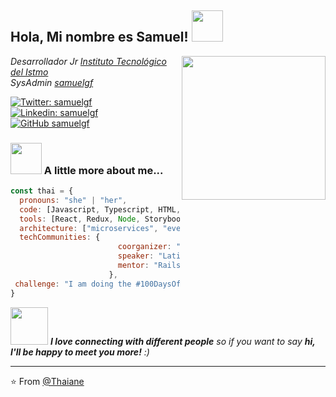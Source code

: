 <h2> Hola, Mi nombre es Samuel! <img src="https://media.giphy.com/media/mGcNjsfWAjY5AEZNw6/giphy.gif" width="50"></h2>
<img align='right' src="https://media0.giphy.com/media/u2pmTWUi0MXjyrMaVj/giphy.gif?cid=ecf05e47u300hc4zr62bcyjnpoahxawubqfkcyruv6cwsnnl&rid=giphy.gif&ct=g" width="230">
<p><em>Desarrollador Jr <a href="http://www.unb.br">Instituto Tecnológico del Istmo</a></br>SysAdmin <a href="https://www.thoughtworks.com">samuelgf</a>
</em></p>

[![Twitter: samuelgf](https://img.shields.io/twitter/follow/samuelgf?style=social)](https://twitter.com/samuelgf)
[![Linkedin: samuelgf](https://img.shields.io/badge/-samuelgf-blue?style=flat-square&logo=Linkedin&logoColor=white&link=https://www.linkedin.com/in/samuelgf/)](https://www.linkedin.com/in/samuelgf)
[![GitHub samuelgf](https://img.shields.io/github/followers/thaiane?label=follow&style=social)](https://github.com/SamuelGarciaFranco)


### <img src="https://media0.giphy.com/media/Ho8klqe5oPLa8g6BNe/giphy.gif?cid=ecf05e477o37jjfvmpzuggb1cg5678b30nn8wgc73xxscf2z&rid=giphy.gif&ct=g" width="50"> A little more about me...  

```javascript
const thai = {
  pronouns: "she" | "her",
  code: [Javascript, Typescript, HTML, CSS, Ruby, Python, Java],
  tools: [React, Redux, Node, Storybook, Styled-Components, Jest, Docker],
  architecture: ["microservices", "event-driven", "design system pattern"],
  techCommunities: {
                        coorganizer: "AfroPython",
                        speaker: "Latinity",
                        mentor: "RailsGirls POA"
                      },
 challenge: "I am doing the #100DaysOfCode challenge focused on react and typescript"
}
```

<img src="https://media.giphy.com/media/LnQjpWaON8nhr21vNW/giphy.gif" width="60"> <em><b>I love connecting with different people</b> so if you want to say <b>hi, I'll be happy to meet you more!</b> :)</em>

---

⭐️ From [@Thaiane](https://github.com/SamuelGarciaFranco)


